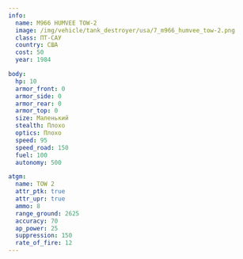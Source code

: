 ```yaml
---
info:
  name: M966 HUMVEE TOW-2
  image: /img/vehicle/tank_destroyer/usa/7_m966_humvee_tow-2.png
  class: ПТ-САУ
  country: США
  cost: 50
  year: 1984

body:
  hp: 10
  armor_front: 0
  armor_side: 0
  armor_rear: 0
  armor_top: 0
  size: Маленький
  stealth: Плохо
  optics: Плохо
  speed: 95
  speed_road: 150
  fuel: 100
  autonomy: 500

atgm:
  name: TOW 2
  attr_ptk: true
  attr_upr: true
  ammo: 8
  range_ground: 2625
  accuracy: 70
  ap_power: 25
  suppression: 150
  rate_of_fire: 12
---
```

